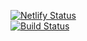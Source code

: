 
[![Netlify Status](https://api.netlify.com/api/v1/badges/c174d3c1-06b1-402e-92c9-20e30f7921dd/deploy-status)](https://app.netlify.com/sites/rachitt-shah/deploys)
<br>
[![Build Status](https://travis-ci.org/klugjo/hexo-autolinker.svg?branch=master)](https://travis-ci.org/klugjo/hexo-autolinker)
